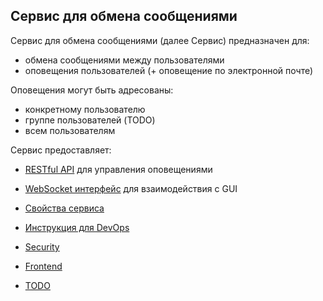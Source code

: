 Сервис для обмена сообщениями
-----------------------------

Сервис для обмена сообщениями (далее Сервис) предназначен для:
- обмена сообщениями между пользователями
- оповещения пользователей (+ оповещение по электронной почте)

Оповещения могут быть адресованы:
- конкретному пользователю
- группе пользователей (TODO)
- всем пользователям

Сервис предоставляет:
- [RESTful API](Rest.md) для управления оповещениями
- [WebSocket интерфейс](Websocket.md) для взаимодействия с GUI

- [Свойства сервиса](Properties.md)
- [Инструкция для DevOps](DevOps.md)
- [Security](Security.md)
- [Frontend](Frontend.md)
- [TODO](Todo.md)
